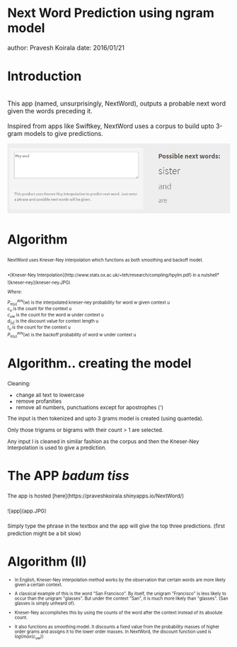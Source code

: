 Next Word Prediction using ngram model
========================================================
author: Pravesh Koirala
date: 2016/01/21

Introduction
========================================================
<br>
This app (named, unsurprisingly, NextWord), outputs a probable next word
given the words preceding it. 
<br>
<br>
Inspired from apps like Swiftkey, NextWord uses a corpus to build upto 3-gram models to give predictions.

![Intro](introduction.JPG)

Algorithm
========================================================
<small>
<small>
NextWord uses Kneser-Ney interpolation which functions as both smoothing
and backoff model.
<br>
<br>
*[Kneser-Ney Interpolation](http://www.stats.ox.ac.uk/~teh/research/compling/hpylm.pdf) in a nutshell* 
<br>
![kneser-ney](kneser-ney.JPG)

$Where:$ <br>

$P^{IKN}_{\pi(u)}(w)$ is the interpolated kneser-ney probability for word $w$ given context $u$ <br>
$c_u$  is the count for the context u <br>
$c_{uw}$  is the count for the word w under context u <br>
$d_{|u|}$  is the discount value for context length u <br>
$t_u$  is the count for the context u <br>
$P^{IKN}_{\pi(u)}(w)$  is the backoff probability of word w under context u

</small>
</small>

Algorithm.. creating the model
========================================================
<small>
Cleaning: 

- change all text to lowercase
- remove profanities
- remove all numbers, punctuations except for apostrophes (')

The input is then tokenized and upto 3 grams model is created (using quanteda).

Only those trigrams or bigrams with their count > 1 are selected.

Any input I is cleaned in similar fashion as the corpus and then the Kneser-Ney Interpolation is used to give a prediction.

</small>

The APP *badum tiss*
=======================================================

<small>
The app is hosted [here](https://praveshkoirala.shinyapps.io/NextWord/)<br><br>
![app](app.JPG)
<br><br>
Simply type the phrase in the textbox and the app will give the top three predictions. (first prediction might be a bit slow)
</small>


Algorithm (II)
=======================================================
<small><small>
- In English, Kneser-Ney interpolation method works by the observation that
certain words are more likely given a certain context. <br>

- A classical example of this is the word "San Francisco". By itself, the unigram
"Francisco" is less likely to occur than the unigram "glasses". But under the context "San", it is much more likely than "glasses". (San glasses is simply unheard of).

- Kneser-Ney accomplishes this by using the counts of the word after the context instead of its absolute count.

- It also functions as smoothing model. It discounts a fixed value from the probability masses of higher order grams and assigns it to the lower order masses. In NextWord, the discount function used is $log(max(c_{uw}))$

</small></small>

